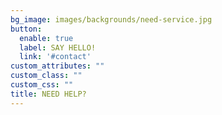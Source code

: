 ```yaml
---
bg_image: images/backgrounds/need-service.jpg
button:
  enable: true
  label: SAY HELLO!
  link: '#contact'
custom_attributes: ""
custom_class: ""
custom_css: ""
title: NEED HELP?
---
```

